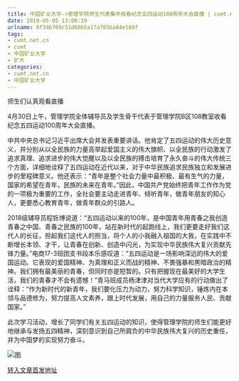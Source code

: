 ```yaml
---
title: 中国矿业大学->管理学院师生代表集中收看纪念五四运动100周年大会直播 | cumt.net.cn
date: 2019-05-05 13:00:19
urlname: 8f34b769c51d60b5a17a785ba84e180f
tags: 
- cumt.net.cn
- cumt
- 中国矿业大学
- 矿大
categories:
- cumt.net.cn
- 中国矿业大学
---
```


师生们认真观看直播

4月30日上午，管理学院全体辅导员及学生骨干代表于管理学院B区108教室收看纪念五四运动100周年大会直播。

中共中央总书记习近平出席大会并发表重要讲话。他肯定了五四运动的伟大历史意义，并分别从以全民族的力量高举起爱国主义的伟大旗帜、以全民族的行动激发了追求真理、追求进步的伟大觉醒以及以全民族的搏击培育了永久奋斗的伟大传统三个方面，详细地诠释了五四运动在近代以来，对于中华民族追求民族独立和发展进步的里程碑意义。他还表示：“青年是整个社会力量中最积极、最有生气的力量，国家的希望在青年，民族的未来在青年。”因此，中国共产党始终把青年工作作为党的一项极为重要的工作，全社会要主动走进青年、倾听青年，做青年朋友的知心人，更要悉心教育青年，做青年群众的引路人。

2018级辅导员程铄博说道：“五四运动以来的100年，是中国青年用青春之我创造青春之中国、青春之民族的100年，站在新时代的起跑线上，我们更要走好我们这代人的长征，担起我们这代人的担当，将个人的小我融入祖国的大我，在实践中不断增长本领、才干，让青春在创新、创造中闪光，为实现中华民族伟大复兴贡献先锋力量。”电商17-3班团支书段本乐感叹道：“五四运动是一场影响深远的伟大的爱国运动。它表现的爱国精神、为真理和正义而战的精神、不畏强暴和黑暗政治的精神。我们拥有最美丽的青春，但同时亦是短暂的。只有把握现在最美好的大学生活，我们的青春才不会有遗憾！”青马班成员杨津津对当代大学应有的行动做出了诠释：“作为新时代的新青年，我们要化压力为动力，努力科学知识，锤炼内在本领与品德修为，努力提高人文素养，跟上时代发展，用自己的力量服务人民、贡献国家。”

此次学习活动，增长了同学们有关五四运动的知识，使得管理学院的师生们能更好地继承与发扬五四精神，深刻意识到自己所肩负的中华民族伟大复兴的历史重任，并为中国梦的实现努力奋斗。

![图](http://xwzx.cumt.edu.cn/_upload/article/images/de/3b/df3c94584b619a6b92f4a1eceea9/0f4bfffd-940e-41d7-9931-1307425b8dca.jpg)

[转入文章首发地址](http://xwzx.cumt.edu.cn/fb/5e/c523a523102/page.htm)